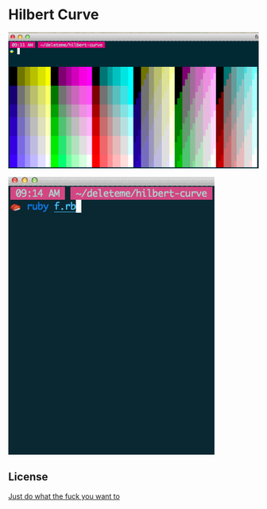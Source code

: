 Hilbert Curve
=============

![all of them](hilbert.png)

![watch it draw](hilbert.gif)

License
-------

[Just do what the fuck you want to](http://www.wtfpl.net/about/)
